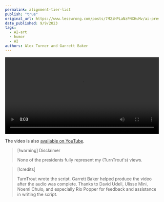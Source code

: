 ```yaml
---
permalink: alignment-tier-list
publish: "true"
original_url: https://www.lesswrong.com/posts/7M2iHPLaNzPNXHuMv/ai-presidents-discuss-ai-alignment-agendas
date_published: 9/9/2023
tags:
  - AI-art
  - humor
  - AI
authors: Alex Turner and Garrett Baker
---
```


<video controls width="100%">
  <source src="https://pub-c1163bffee9f4c50ba3c9a13f0e9ac93.r2.dev/US%20presidents%20rate%20AI%20alignment%20agendas.mp4" type="video/mp4" />
</video>

The video is also [available on YouTube](https://youtu.be/02kbWY5mahQ).

> [!warning] Disclaimer
> 
> None of the presidents fully represent my (TurnTrout's) views.

> [!credits] 
> 
> TurnTrout wrote the script. Garrett Baker helped produce the video after the audio was complete. Thanks to David Udell, Ulisse Mini, Noemi Chulo, and especially Rio Popper for feedback and assistance in writing the script.